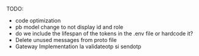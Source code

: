 TODO:
- code optimization
- pb model change to not display id and role
- do we include the lifespan of the tokens in the .env file or hardcode it?
- Delete unused messages from proto file
- Gateway Implementation la validateotp si sendotp